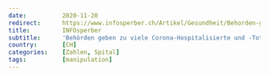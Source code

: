 ```yaml
---
date:          2020-11-20
redirect:      https://www.infosperber.ch/Artikel/Gesundheit/Behorden-geben-zu-viele-Corona-Hospitalisierte-und--Tote-an
title:         INFOsperber
subtitle:      'Behörden geben zu viele Corona-Hospitalisierte und -Tote an'
country:       [CH]
categories:    [Zahlen, Spital]
tags:          [manipulation]
---
```

